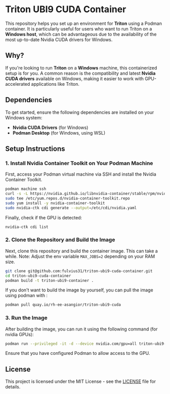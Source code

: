 # Triton UBI9 CUDA Container

This repository helps you set up an environment for **Triton** using a Podman container. It is particularly useful for users who want to run Triton on a **Windows host**, which can be advantageous due to the availability of the most up-to-date Nvidia CUDA drivers for Windows.

## Why?

If you're looking to run **Triton** on a **Windows** machine, this containerized setup is for you. A common reason is the compatibility and latest **Nvidia CUDA drivers** available on Windows, making it easier to work with GPU-accelerated applications like Triton.

## Dependencies

To get started, ensure the following dependencies are installed on your Windows system:

- **Nvidia CUDA Drivers** (for Windows)
- **Podman Desktop** (for Windows, using WSL)

## Setup Instructions

### 1. Install Nvidia Container Toolkit on Your Podman Machine

First, access your Podman virtual machine via SSH and install the Nvidia Container Toolkit.

```bash
podman machine ssh
curl -s -L https://nvidia.github.io/libnvidia-container/stable/rpm/nvidia-container-toolkit.repo | \
sudo tee /etc/yum.repos.d/nvidia-container-toolkit.repo
sudo yum install -y nvidia-container-toolkit
sudo nvidia-ctk cdi generate --output=/etc/cdi/nvidia.yaml
```

Finally, check if the GPU is detected:

```bash
nvidia-ctk cdi list
```

### 2. Clone the Repository and Build the Image

Next, clone this repository and build the container image. This can take a while.
Note: Adjust the env variable `MAX_JOBS=2` depending on your RAM size.

```bash
git clone git@github.com:fulvius31/triton-ubi9-cuda-container.git
cd triton-ubi9-cuda-container
podman build -t triton-ubi9-container .
```

If you don't want to build the image by yourself, you can pull the image using podman with :

```bash
podman pull quay.io/rh-ee-asangior/triton-ubi9-cuda
```

### 3. Run the Image

After building the image, you can run it using the following command (for nvidia GPUs):

```bash
podman run --privileged -it -d --device nvidia.com/gpu=all triton-ubi9-container /bin/bash
```

Ensure that you have configured Podman to allow access to the GPU.

## License

This project is licensed under the MIT License - see the [LICENSE](LICENSE) file for details.
